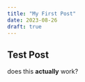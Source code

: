 ```yaml
---
title: "My First Post"
date: 2023-08-26
draft: true
---
```

## Test Post

does this **actually** work?
